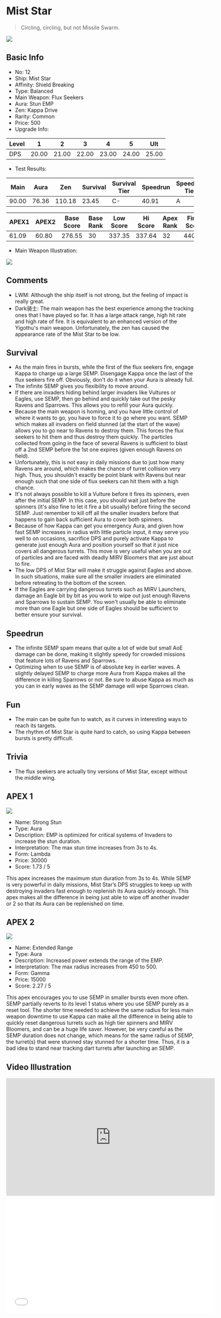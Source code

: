# Mist Star

> Circling, circling, but not Missile Swarm.

<img src="/ships/ship_12.png" style={{zoom:1}}/>

## Basic Info

- No: 12
- Ship: Mist Star
- Affinity: Shield Breaking
- Type: Balanced
- Main Weapon: Flux Seekers
- Aura: Stun EMP
- Zen: Kappa Drive
- Rarity: Common
- Price: 500
- Upgrade Info: 

| Level | 1 | 2 | 3 | 4 | 5 | Ult |
|--|--|--|--|--|--|--|
| DPS | 20.00 | 21.00 | 22.00 | 23.00 | 24.00 | 25.00 |

- Test Results: 

| Main | Aura | Zen | Survival | Survival Tier | Speedrun | Speedrun Tier | Fun | Fun Tier |
|--|--|--|--|--|--|--|--|--|
| 90.00 | 76.36 | 110.18 | 23.45 | C- | 40.91 | A | 38.73 | A- |

| APEX1 | APEX2 | Base Score | Base Rank | Low Score | Hi Score | Apex Rank | Final Score | FinalRank |
|--|--|--|--|--|--|--|--|--|
| 61.09 | 60.80 | 276.55 | 30 | 337.35 | 337.64 | 32 | 440.73 | 38 |

- Main Weapon Illustration:

<img src="/illustration/main_12.gif" style={{zoom:1}}/>

## Comments

- LWM: Although the ship itself is not strong, but the feeling of impact is really great.
- Dark骑士: The main weapon has the best experience among the tracking ones that I have played so far. It has a large attack range, high hit rate and high rate of fire. It is equivalent to an enhanced version of the Yigothu's main weapon. Unfortunately, the zen has caused the appearance rate of the Mist Star to be low.

## Survival

- As the main fires in bursts, while the first of the flux seekers fire, engage Kappa to charge up a large SEMP. Disengage Kappa once the last of the flux seekers fire off. Obviously, don't do it when your Aura is already full.
- The infinite SEMP gives you flexibility to move around.
- If there are invaders hiding behind larger invaders like Vultures or Eagles, use SEMP, then go behind and quickly take out the pesky Ravens and Sparrows. This allows you to refill your Aura quickly.
- Because the main weapon is homing, and you have little control of where it wants to go, you have to force it to go where you want. SEMP which makes all invaders on field stunned (at the start of the wave) allows you to go near to Ravens to destroy them. This forces the flux seekers to hit them and thus destroy them quickly. The particles collected from going in the face of several Ravens is sufficient to blast off a 2nd SEMP before the 1st one expires (given enough Ravens on field).
- Unfortunately, this is not easy in daily missions due to just how many Ravens are around, which makes the chance of turret collision very high. Thus, you shouldn't exactly be point blank with Ravens but near enough such that one side of flux seekers can hit them with a high chance.
- It's not always possible to kill a Vulture before it fires its spinners, even after the initial SEMP. In this case, you should wait just before the spinners (it's also fine to let it fire a bit usually) before firing the second SEMP. Just remember to kill off all the smaller invaders before that happens to gain back sufficient Aura to cover both spinners.
- Because of how Kappa can get you emergency Aura, and given how fast SEMP increases in radius with little particle input, it may serve you well to on occasions, sacrifice DPS and purely activate Kappa to generate just enough Aura and position yourself so that it just nice covers all dangerous turrets. This move is very useful when you are out of particles and are faced with deadly MIRV Bloomers that are just about to fire.
- The low DPS of Mist Star will make it struggle against Eagles and above. In such situations, make sure all the smaller invaders are eliminated before retreating to the bottom of the screen.
- If the Eagles are carrying dangerous turrets such as MIRV Launchers, damage an Eagle bit by bit as you work to wipe out just enough Ravens and Sparrows to sustain SEMP. You won't usually be able to eliminate more than one Eagle but one side of Eagles should be sufficient to better ensure your survival.

## Speedrun

- The infinite SEMP spam means that quite a lot of wide but small AoE damage can be done, making it slightly speedy for crowded missions that feature lots of Ravens and Sparrows.
- Optimizing when to use SEMP is of absolute key in earlier waves. A slightly delayed SEMP to charge more Aura from Kappa makes all the difference in killing Sparrows or not. Be sure to abuse Kappa as much as you can in early waves as the SEMP damage will wipe Sparrows clean.

## Fun

- The main can be quite fun to watch, as it curves in interesting ways to reach its targets.
- The rhythm of Mist Star is quite hard to catch, so using Kappa between bursts is pretty difficult.

## Trivia

- The flux seekers are actually tiny versions of Mist Star, except without the middle wing.

## APEX 1

<img src="/ships/ship_12_apex_1.png" style={{zoom:1}}/>

- Name: Strong Stun
- Type: Aura
- Description: EMP is optimized for critical systems of Invaders to increase the stun duration.
- Interpretation: The max stun time increases from 3s to 4s.
- Form: Lambda
- Price: 30000
- Score: 1.73 / 5

This apex increases the maximum stun duration from 3s to 4s. While SEMP is very powerful in daily missions, Mist Star’s DPS struggles to keep up with destroying invaders fast enough to replenish its Aura quickly enough. This apex makes all the difference in being just able to wipe off another invader or 2 so that its Aura can be replenished on time.

## APEX 2

<img src="/ships/ship_12_apex_2.png" style={{zoom:1}}/>

- Name: Extended Range
- Type: Aura
- Description: Increased power extends the range of the EMP.
- Interpretation: The max radius increases from 450 to 500.
- Form: Gamma
- Price: 15000
- Score: 2.27 / 5

This apex encourages you to use SEMP in smaller bursts even more often. SEMP partially reverts to its level 1 status where you use SEMP purely as a reset tool. The shorter time needed to achieve the same radius for less main weapon downtime to use Kappa can make all the difference in being able to quickly reset dangerous turrets such as high tier spinners and MIRV Bloomers, and can be a huge life saver. However, be very careful as the SEMP duration does not change, which means for the same radius of SEMP, the turret(s) that were stunned stay stunned for a shorter time. Thus, it is a bad idea to stand near tracking dart turrets after launching an SEMP.

## Video Illustration

<iframe width="560" height="315" src="https://www.youtube.com/embed/-raESPND9Bk?si=Bhs73RHF5kWh-oct" title="YouTube video player" frameborder="0" allow="accelerometer; autoplay; clipboard-write; encrypted-media; gyroscope; picture-in-picture; web-share" referrerpolicy="strict-origin-when-cross-origin" allowfullscreen></iframe>

<br/>

<iframe width="560" height="315" src="//player.bilibili.com/player.html?aid=532771046&bvid=BV1pu411N7yL&cid=1249959377&p=1&autoplay=false" scrolling="no" border="0" frameborder="no" allow="accelerometer; autoplay; clipboard-write; encrypted-media; gyroscope; picture-in-picture; web-share" framespacing="0" allowfullscreen="true"> </iframe>